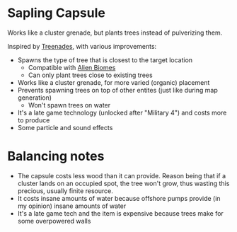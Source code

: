 # Sapling Capsule

Works like a cluster grenade, but plants trees instead of pulverizing them.

Inspired by [Treenades](https://mods.factorio.com/mod/Treenades), with various improvements:
- Spawns the type of tree that is closest to the target location
	- Compatible with [Alien Biomes](https://mods.factorio.com/mod/alien-biomes)
	- Can only plant trees close to existing trees
- Works like a cluster grenade, for more varied (organic) placement
- Prevents spawning trees on top of other entites (just like during map generation)
	- Won't spawn trees on water
- It's a late game technology (unlocked after "Military 4") and costs more to produce
- Some particle and sound effects

# Balancing notes
- The capsule costs less wood than it can provide. Reason being that if a cluster lands on an occupied spot,
the tree won't grow, thus wasting this precious, usually finite resource.
- It costs insane amounts of water because offshore pumps provide (in my opinion) insane amounts of water
- It's a late game tech and the item is expensive because trees make for some overpowered walls
